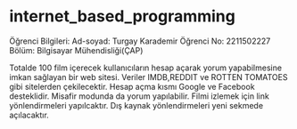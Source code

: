 # internet_based_programming
Öğrenci Bilgileri:
Ad-soyad: Turgay Karademir 
Öğrenci No: 2211502227
Bölüm: Bilgisayar Mühendisliği(ÇAP)

Totalde 100 film içerecek kullanıcıların hesap açarak yorum yapabilmesine imkan sağlayan bir web sitesi.
Veriler IMDB,REDDIT ve ROTTEN TOMATOES gibi sitelerden çekilecektir.
Hesap açma kısmı Google ve Facebook desteklidir.
Misafir modunda da yorum yapılabilir.
Filmi izlemek için link yönlendirmeleri yapılcaktır.
Dış kaynak yönlendirmeleri yeni sekmede açılacaktır.
